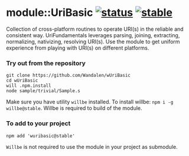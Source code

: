 # module::UriBasic [![status](https://github.com/Wandalen/wUriBasic/actions/workflows/StandardPublish.yml/badge.svg)](https://github.com/Wandalen/wUriBasic/actions/workflows/StandardPublish.yml) [![stable](https://img.shields.io/badge/stability-stable-brightgreen.svg)](https://github.com/emersion/stability-badges#stable)

Collection of cross-platform routines to operate URI(s) in the reliable and consistent way. UriFundamentals leverages parsing, joining, extracting, normalizing, nativizing, resolving URI(s). Use the module to get uniform experience from playing with URI(s) on different platforms.

### Try out from the repository

```
git clone https://github.com/Wandalen/wUriBasic
cd wUriBasic
will .npm.install
node sample/trivial/Sample.s
```

Make sure you have utility `willbe` installed. To install willbe: `npm i -g willbe@stable`. Willbe is required to build of the module.

### To add to your project

```
npm add 'wuribasic@stable'
```

`Willbe` is not required to use the module in your project as submodule.

